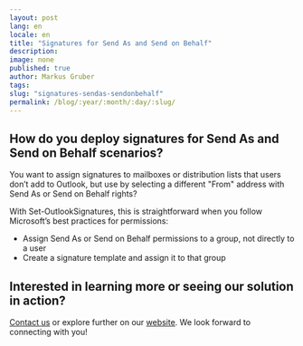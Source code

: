 ```yaml
---
layout: post
lang: en
locale: en
title: "Signatures for Send As and Send on Behalf"
description:
image: none
published: true
author: Markus Gruber
tags: 
slug: "signatures-sendas-sendonbehalf"
permalink: /blog/:year/:month/:day/:slug/
---
```

## How do you deploy signatures for Send As and Send on Behalf scenarios?
You want to assign signatures to mailboxes or distribution lists that users don’t add to Outlook, but use by selecting a different "From" address with Send As or Send on Behalf rights?

With Set-OutlookSignatures, this is straightforward when you follow Microsoft’s best practices for permissions:
- Assign Send As or Send on Behalf permissions to a group, not directly to a user
- Create a signature template and assign it to that group

## Interested in learning more or seeing our solution in action?
[Contact us](/contact) or explore further on our [website](/). We look forward to connecting with you!